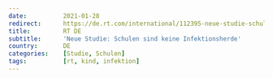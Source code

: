 ```yaml
---
date:          2021-01-28
redirect:      https://de.rt.com/international/112395-neue-studie-schulen-sind-keine-infektionsherde/
title:         RT DE
subtitle:      'Neue Studie: Schulen sind keine Infektionsherde'
country:       DE
categories:    [Studie, Schulen]
tags:          [rt, kind, infektion]
---
```

